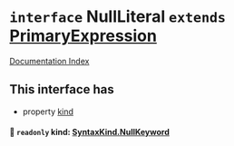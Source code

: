 # `interface` NullLiteral `extends` [PrimaryExpression](../private.interface.PrimaryExpression/README.md)

[Documentation Index](../README.md)

## This interface has

- property [kind](#-readonly-kind-syntaxkindnullkeyword)


#### 📄 `readonly` kind: [SyntaxKind.NullKeyword](../private.enum.SyntaxKind/README.md#nullkeyword--106)



